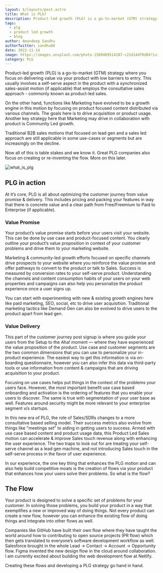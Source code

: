 ```yaml
---
layout: $/layouts/post.astro
title: What is PLG?
description: Product-led growth (PLG) is a go-to-market (GTM) strategy where you focus on delivering value via your product with low barriers to entry.
tags:
  - plg
  - product led growth
  - blog
author: Amandeep Sandhu
authorTwitter: sandhu08
date: 2022-11-14
image: https://images.unsplash.com/photo-1589409514187-c21d14df0d04?ixid=MnwxMjA3fDB8MHxwaG90by1wYWdlfHx8fGVufDB8fHx8&ixlib=rb-1.2.1&auto=format&fit=crop&w=1650&q=80
category: PLG
---
```


Product-led growth (PLG) is a go-to-market (GTM) strategy where you focus on delivering value via your product with low barriers to entry. This usually involves a self-serve aspect in the product with a synchronized sales-assist motion (if applicable) that employs the consultative sales approach - commonly known as product-led sales. 

On the other hand, functions like Marketing have evolved to be a growth engine in this motion by focusing on product focused content distributed via various channels. The goals here is to drive acquisition or product usage. Another key strategy here that Marketing may drive in collaboration with product is Community Led growth. 

Traditional B2B sales motions that focused on lead gen and a sales led approach are still applicable in some use-cases or segments but are increasingly on the decline. 

Now all of this is table stakes and we know it. Great PLG companies also focus on creating or re-inventing the flow. More on this later.

![what_is_plg](https://user-images.githubusercontent.com/14086319/201532907-4ece9271-20eb-4c72-8581-337bb851a44d.png)

## PLG in action

At it’s core, PLG is all about optimizing the customer journey from value promise & delivery. This includes pricing and packing your features in way that there is concrete value and a clear path from Free/Freemium to Paid to Enterprise (if applicable).

### Value Promise

Your product’s value promise starts before your users visit your website. This can be done by use case and product-focused content. You clearly outline your product’s value proposition in context of your customer problems and drive them to your marketing website.

Marketing & community-led growth efforts focused on specific channels drive prospects to your website where you reinforce the value promise and offer pathways to convert to the product or talk to Sales. Success is measured by conversion rates to your self-serve product. Understanding the channels and content consumption habits of your users on your web properties and campaigns can also help you personalize the product experience once a user signs up.

You can start with experimenting with new & existing growth engines here like paid marketing, SEO, social, etc to drive user acquisition. Traditional marketing tactics like Demand Gen can also be evolved to drive users to the product apart from lead gen.

### Value Delivery

This part of the customer journey post signup is where you guide your users from the Setup to the Aha! moment — where they have experienced the value proposition of the product. Use case and customer segments are the two common dimensions that you can use to personalize your in-product experience. The easiest way to get this information is via on-boarding questionnaire, however you can also infer this data via third-party tools or use information from content & campaigns that are driving acquisition to your product.

Focusing on use cases helps put things in the context of the problems your users face. However, the most important benefit use case based onboarding and activation is the ordering of features that you enable your users to discover. The same is true with segmentation of your user base as well. Features around security might be more relevant to your enterprise segment v/s startups.

In this new era of PLG, the role of Sales/SDRs changes to a more consultative based selling model. Their success metrics also evolve from things like "meetings set" to aiding in getting users to success. Armed with use case based content and product usage data, this Product Led Sales motion can accelerate & improve Sales touch revenue along with enhancing the user experience. The two traps to look out for are treating your self-serve channel as a lead gen machine, and not introducing Sales touch in the self-serve process in the favor of user experience.

In our experience, the one key thing that enhances the PLG motion and can also help build competitive moats is the creation of flows via your product that enhances how your users solve their problems. So what is the flow?

## The Flow

Your product is designed to solve a specific set of problems for your customer. In solving those problems, you build your product in a way that exemplifies a new or improved way of doing things. Not every product can create a new flow, however you can enhance the existing flow of doing things and integrate into other flows as well.

Companies like GitHub have built their own flow where they have taught the world around how to contributing to open source projects (PR flow) which then gets translated to everyone’s software development workflow as well. Salesforce brought in the whole Lead → Contact → Account → Opportunity flow. Figma invented the new design flow in the cloud around collaboration. I am currently excited about building the web development flow at Netlify.

Creating these flows and developing a PLG strategy go hand in hand.
